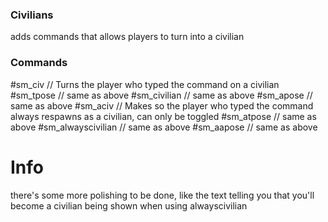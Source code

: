 ### Civilians
adds commands that allows players to turn into a civilian

### Commands
#sm_civ // Turns the player who typed the command on a civilian
#sm_tpose // same as above
#sm_civilian // same as above
#sm_apose // same as above
#sm_aciv // Makes so the player who typed the command always respawns as a civilian, can only be toggled
#sm_atpose // same as above
#sm_alwayscivilian // same as above
#sm_aapose // same as above

# Info
there's some more polishing to be done, like the text telling you that you'll become a civilian being shown when using alwayscivilian
